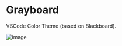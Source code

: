 # Grayboard
VSCode Color Theme (based on Blackboard).

![image](https://user-images.githubusercontent.com/1592413/172764553-f158cfc8-24ac-4dd7-801b-c016142bf57b.png)

